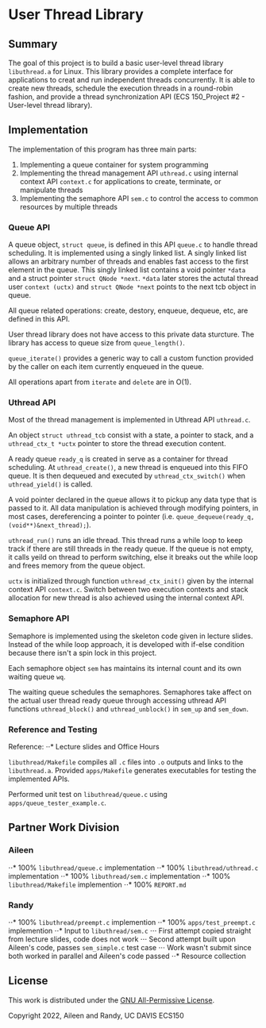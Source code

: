 # User Thread Library

## Summary

The goal of this project is to build a basic user-level thread library `libuthread.a` for Linux. This library provides a complete interface for applications to creat and run independent threads concurrently. It is able to create new threads, schedule the execution threads in a round-robin fashion, and provide a thread synchronization API (ECS 150_Project #2 - User-level thread library).

## Implementation

The implementation of this program has three main parts:

1. Implementing a queue container for system programming
2. Implementing the thread management API `uthread.c` using internal context API `context.c` for applications to create, terminate, or manipulate threads
3. Implementing the semaphore API `sem.c` to control the access to common resources by multiple threads


### Queue API

A queue object, `struct queue`, is defined in this API `queue.c` to handle thread scheduling. It is implemented using a singly linked list. A singly linked list allows an arbitrary number of threads and enables fast access to the first element in the queue. This singly linked list contains a void pointer `*data` and a struct pointer `struct QNode *next`. `*data` later stores the actutal thread user `context (uctx)` and `struct QNode *next` points to the next tcb object in queue. 

All queue related operations: create, destory, enqueue, dequeue, etc, are defined in this API.

User thread library does not have access to this private data sturcture. The library has access to queue size from `queue_length()`.

`queue_iterate()` provides a generic way to call a custom function provided by the caller on each item currently enqueued in the queue.

All operations apart from `iterate` and `delete` are in O(1).


### Uthread API

Most of the thread management is implemented in Uthread API `uthread.c`.

An object `struct uthread_tcb` consist with a state, a pointer to stack, and a `uthread_ctx_t *uctx` pointer to store the thread execution content. 

A ready queue `ready_q` is created in serve as a container for thread scheduling. At `uthread_create()`, a new thread is enqueued into this FIFO queue. It is then dequeued and executed by `uthread_ctx_switch()` when `uthread_yield()` is called. 

A void pointer declared in the queue allows it to pickup any data type that is passed to it. All data manipulation is achieved through modifying pointers, in most cases, dereferencing a pointer to pointer (i.e. `queue_dequeue(ready_q, (void**)&next_thread);`).

`uthread_run()` runs an idle thread. This thread runs a while loop to keep track if there are still threads in the ready queue. If the queue is not empty, it calls yeild on thread to perform switching, else it breaks out the while loop and frees memory from the queue object.

`uctx` is initialized through function `uthread_ctx_init()` given by the internal context API `context.c`. Switch between two execution contexts and stack allocation for new thread is also achieved using the internal context API.


### Semaphore API

Semaphore is implemented using the skeleton code given in lecture slides. Instead of the while loop approach, it is developed with if-else condition because there isn't a spin lock in this project.

Each semaphore object `sem` has maintains its internal count and its own waiting queue `wq`.

The waiting queue schedules the semaphores. Semaphores take affect on the actual user thread ready queue through accessing uthread API functions `uthread_block()` and `uthread_unblock()` in `sem_up` and `sem_down`.

### Reference and Testing

Reference:
⋅⋅* Lecture slides and Office Hours

`libuthread/Makefile` compiles all `.c` files into `.o` outputs and links to the `libuthread.a`. Provided `apps/Makefile` generates executables for testing the implemented APIs.

Performed unit test on `libuthread/queue.c` using `apps/queue_tester_example.c`.

## Partner Work Division

### Aileen
⋅⋅* 100% `libuthread/queue.c` implementation
⋅⋅* 100% `libuthread/uthread.c` implementation
⋅⋅* 100% `libuthread/sem.c` implementation
⋅⋅* 100% `libuthread/Makefile` implemention
⋅⋅* 100% `REPORT.md`

### Randy
⋅⋅* 100% `libuthread/preempt.c` implemention
⋅⋅* 100% `apps/test_preempt.c` implemention
⋅⋅* Input to `libuthread/sem.c`
⋅⋅⋅ First attempt copied straight from lecture slides, code does not work
⋅⋅⋅ Second attempt built upon Aileen's code, passes `sem_simple.c` test case
⋅⋅⋅ Work wasn't submit since both worked in parallel and Aileen's code passed
⋅⋅* Resource collection

## License

This work is distributed under the [GNU All-Permissive
License](https://spdx.org/licenses/FSFAP.html).

Copyright 2022, Aileen and Randy, UC DAVIS ECS150
